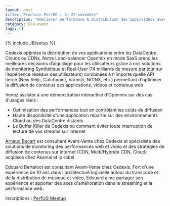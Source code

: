 ```yaml
---
layout: post
title: "Prochain PerfUG : le 22 novembre"
description: "Améliorer performance & dis­tribution des apps/vidéos avec Cedexis"
category: old-event
tags: []
---
```

{% include JB/setup %}

Cedexis optimise la distribution de vos applications entre les DataCentre, Clouds ou CDNs. Notre Load-balancer Openmix en mode SaaS prend les meilleures décisions d’aiguillage pour les utilisateurs grâce à nos solutions de monitoring Synthétique et Real-User (14 milliards de mesure par jour sur l’expérience réseaux des utilisateurs) combinées à n’importe quelle API tierce (New Relic, Catchpoint, Varnish, NGINX, etc.) permettant d'optimiser la diffusion de contenus des applications, vidéos et contenus web
<!-- more -->

Venez assister à une démonstration interactive d'Openmix sur des cas d'usages réels :
- Optimisation des performances tout en contrôlant les coûts de diffusion
- Haute disponibilité d'une application répartie sur des environnements Cloud ou des DataCentre distants 
- Le Buffer Killer de Cedexis ou comment éviter toute interruption de lecture de vos streams sur internet

[Arnaud Becart](https://twitter.com/arnaud_be) est consultant Avant-Vente chez Cedexis et spécialiste des solutions de monitoring des performances web et vidéo et des stratégies de diffusion de contenus sur internet (CDN, Multi/Hybride CDN, Cloud) acquises chez Akamai et ip-label

Edouard Berteloot est consultant Avant-Vente chez Cedexis. Fort d'une expérience de 10 ans dans l'architecture logicielle autour du transcode et de la distribution de musique et video, Edouard aime partager son expérience et apporter des axes d'amélioration dans le streaming et la performance web.

Inscriptions : [PerfUG Meetup](https://www.meetup.com/fr-FR/PerfUG/events/244682693/)
